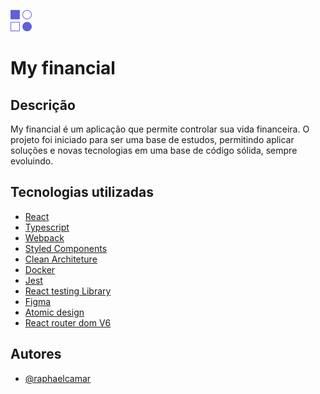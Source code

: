 
![Logo](/public/img/logo.png)


# My financial 

## Descrição
My financial é um aplicação que permite controlar sua vida financeira. O projeto foi iniciado para ser uma base de estudos, permitindo aplicar soluções e novas tecnologias em uma base de código sólida, sempre evoluindo.

## Tecnologias utilizadas

- <a href="[doc:introduction](https://pt-br.reactjs.org/)" target="_blank">React</a>
- <a href="[doc:introduction](https://www.typescriptlang.org/)" target="_blank">Typescript</a>
- <a href="[doc:introduction](https://webpack.js.org/)" target="_blank">Webpack</a>
- <a href="[doc:introduction](https://styled-components.com/)" target="_blank">Styled Components</a>
- <a href="[doc:introduction](https://blog.cleancoder.com/uncle-bob/2012/08/13/the-clean-architecture.html)" target="_blank">Clean Architeture</a>
- <a href="[doc:introduction](https://www.docker.com/)" target="_blank">Docker</a>
- <a href="[doc:introduction](https://jestjs.io/pt-BR/)" target="_blank">Jest</a>
- <a href="[doc:introduction](https://testing-library.com/docs/react-testing-library/intro/)" target="_blank">React testing Library</a>
- <a href="[doc:introduction](https://www.figma.com/)" target="_blank">Figma</a>
- <a href="[doc:introduction](https://atomicdesign.bradfrost.com/chapter-2/)" target="_blank">Atomic design</a>
- <a href="[doc:introduction](https://reactrouter.com/docs/en/v6/getting-started/overview)" target="_blank">React router dom V6</a>

## Autores
- [@raphaelcamar](https://www.github.com/raphaelcamar)
